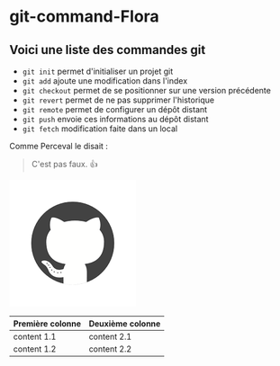 ﻿# git-command-Flora

## **Voici une liste des commandes git**

*  ```git init``` permet d'initialiser un projet git
*  ```git add``` ajoute une modification dans l'index
*  ```git checkout``` permet de se positionner sur une version précédente
*  ```git revert``` permet de ne pas supprimer l'historique
*  ```git remote``` permet de configurer un dépôt distant
*  ```git push``` envoie ces informations au dépôt distant
*  ```git fetch``` modification faite dans un local

Comme Perceval le disait :
> C'est pas faux.  :+1: 

![Github Logo](/images/logo.png)


Première colonne | Deuxième colonne
---------------- | ----------------
content 1.1 | content 2.1
content 1.2 | content 2.2
